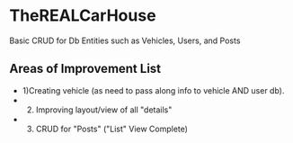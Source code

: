 # TheREALCarHouse
Basic CRUD for Db Entities such as Vehicles, Users, and Posts

## Areas of Improvement List
- 1)Creating vehicle (as need to pass along info to vehicle AND user db).
- 2) Improving layout/view of all "details"
- 3) CRUD for "Posts" ("List" View Complete)
